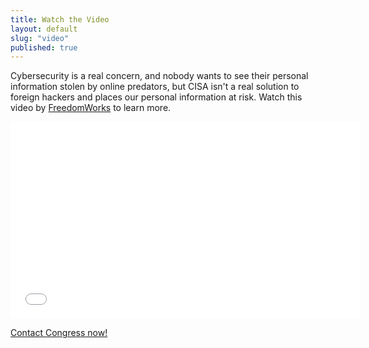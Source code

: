 ```yaml
---
title: Watch the Video
layout: default
slug: "video"
published: true
---
```

Cybersecurity is a real concern, and nobody wants to see their personal information
stolen by online predators, but CISA isn't a real solution to foreign hackers and places
our personal information at risk. Watch this video by
<a href="http://www.freedomworks.org/" target="_blank">FreedomWorks</a> to learn more.

<div class="video-wrapper">
<div class="video-container">
    <iframe src="//www.youtube.com/embed/Bz24ZI6lOVU" frameborder="0" width="560" height="315"></iframe>
</div>
</div>

<a href="#top" class="btn">Contact Congress now!</a>
